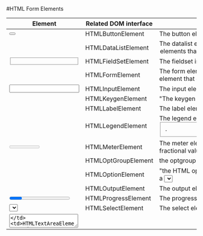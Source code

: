 #HTML Form Elements

|  Element   | Related DOM interface | Description |
|------------|---------------------|---------------|
| <button>   | HTMLButtonElement   | The button element represents a clickable button. |
| <datalist> | HTMLDataListElement | The datalist element contains a set of <option> elements that represent the possible options for the value of other form elements. |
| <fieldset> | HTMLFieldSetElement | The fieldset is used to group several form elements within a form. |
| <form>     | HTMLFormElement     | The form element represents a section of document that contains interactive element that enables a user to submit information to a web server. |
| <input>    | HTMLInputElement    | The  input element is used to create interactive controls for forms. |
| <keygen>   | HTMLKeygenElement   | "The keygen element exists to facilitate generation of key material |
| <label>    | HTMLLabelElement    | The label element represents a caption for an item in a user interface |
| <legend>   | HTMLLegendElement   | The legend element represents a caption for the content of its parent <fieldset>. |
| <meter>    | HTMLMeterElement    | The meter element  represents either a scalar value within a known range or a fractional value. |
| <optgroup> | HTMLOptGroupElement | the optgroup element creates a group of options within a <select> element. |
| <option>   | HTMLOptionElement   | "the HTML option element is used to create a control representing an item within a <select> |
| <output>   | HTMLOutputElement   | The output element represents the result of a calculation. |
| <progress> | HTMLProgressElement | The progress element is used to view the completion progress of a task. |
| <select>   | HTMLSelectElement   | The select element represents a control that presents a menu of options. |
| <textarea> | HTMLTextAreaElement | The textarea element represents a multi-line plain-text editing control. |

